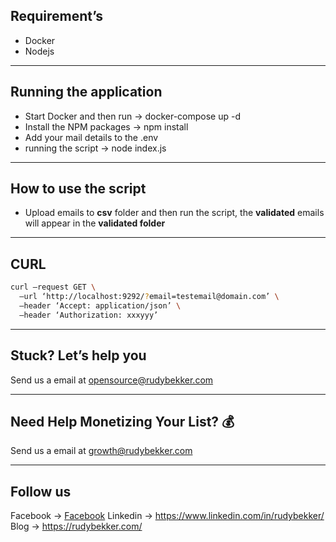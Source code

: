## Requirement’s
- Docker
- Nodejs

---

## Running the application
- Start Docker and then run -> docker-compose up -d
- Install the NPM packages -> npm install
- Add your mail details to the .env
- running the script -> node index.js

---

## How to use the script
- Upload emails to **csv** folder and then run the script, the **validated** emails will appear in the **validated folder**

---

## CURL
``` bash
curl —request GET \
  —url ‘http://localhost:9292/?email=testemail@domain.com’ \
  —header ‘Accept: application/json’ \
  —header ‘Authorization: xxxyyy’
```


---
## Stuck? Let’s help you
Send us a email at opensource@rudybekker.com

----

## Need Help Monetizing Your List? 💰
Send us a email at growth@rudybekker.com

---
## Follow us
Facebook -> [Facebook](https://www.facebook.com/rudy.bekker.391)
Linkedin -> https://www.linkedin.com/in/rudybekker/
Blog -> https://rudybekker.com/